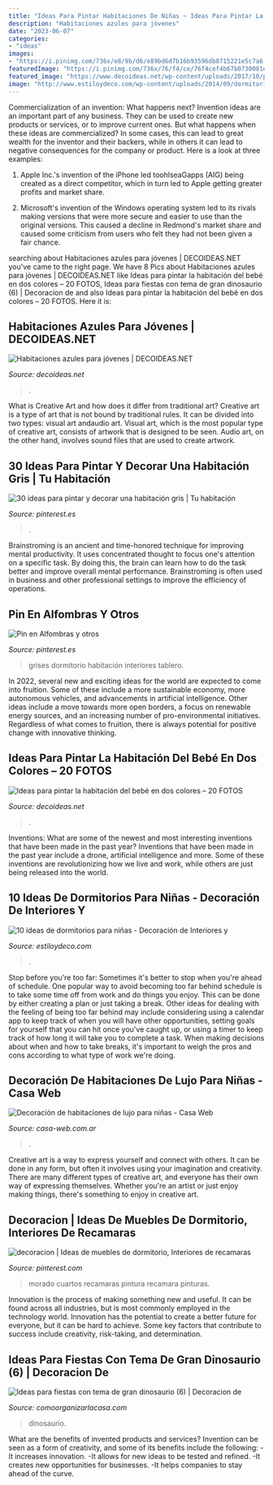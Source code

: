 ```yaml
---
title: "Ideas Para Pintar Habitaciones De Niñas ~ Ideas Para Pintar La Habitación Del Bebé En Dos Colores – 20 Fotos"
description: "Habitaciones azules para jóvenes"
date: "2023-06-07"
categories:
- "ideas"
images:
- "https://i.pinimg.com/736x/e8/9b/d6/e89bd6d7b16b93596db8715221e5c7a6.jpg"
featuredImage: "https://i.pinimg.com/736x/76/f4/ce/76f4cef4b67b0730081ef2771107e9f2--color-lila-google-images.jpg"
featured_image: "https://www.decoideas.net/wp-content/uploads/2017/10/pared-bebe-dos-colores-7.jpg"
image: "http://www.estiloydeco.com/wp-content/uploads/2014/09/dormitorios-ninas-ideas5.jpg"
---
```



Commercialization of an invention: What happens next?
Invention ideas are an important part of any business. They can be used to create new products or services, or to improve current ones. But what happens when these ideas are commercialized? In some cases, this can lead to great wealth for the inventor and their backers, while in others it can lead to negative consequences for the company or product. Here is a look at three examples:
1. Apple Inc.'s invention of the iPhone led toohlseaGapps (AIG) being created as a direct competitor, which in turn led to Apple getting greater profits and market share.

2. Microsoft's invention of the Windows operating system led to its rivals making versions that were more secure and easier to use than the original versions. This caused a decline in Redmond's market share and caused some criticism from users who felt they had not been given a fair chance.

	

		
searching about Habitaciones azules para jóvenes | DECOIDEAS.NET you've came to the right page. We have 8 Pics about Habitaciones azules para jóvenes | DECOIDEAS.NET like Ideas para pintar la habitación del bebé en dos colores – 20 FOTOS, Ideas para fiestas con tema de gran dinosaurio (6) | Decoracion de and also Ideas para pintar la habitación del bebé en dos colores – 20 FOTOS. Here it is:
		
    
## Habitaciones Azules Para Jóvenes | DECOIDEAS.NET

<img loading=lazy src="http://www.decoideas.net/wp-content/uploads/2017/01/juveniles-azules-2.jpg" onerror="this.onerror=null;this.src='https://tse3.mm.bing.net/th?id=OIP.-lsfRlJjSdGrxsEMnQLCvwHaLH&amp;pid=15.1';" alt="Habitaciones azules para jóvenes | DECOIDEAS.NET">

_Source: decoideas.net_

>. 

	

What is Creative Art and how does it differ from traditional art?
Creative art is a type of art that is not bound by traditional rules. It can be divided into two types: visual art andaudio art. Visual art, which is the most popular type of creative art, consists of artwork that is designed to be seen. Audio art, on the other hand, involves sound files that are used to create artwork.

    
## 30 Ideas Para Pintar Y Decorar Una Habitación Gris | Tu Habitación

<img loading=lazy src="https://i.pinimg.com/736x/e8/9b/d6/e89bd6d7b16b93596db8715221e5c7a6.jpg" onerror="this.onerror=null;this.src='https://tse4.mm.bing.net/th?id=OIP.uA1CaZOIkM50eB2Bjr8ZoQHaEc&amp;pid=15.1';" alt="30 ideas para pintar y decorar una habitación gris | Tu habitación">

_Source: pinterest.es_

>. 

	

Brainstroming is an ancient and time-honored technique for improving mental productivity. It uses concentrated thought to focus one's attention on a specific task. By doing this, the brain can learn how to do the task better and improve overall mental performance. Brainstroming is often used in business and other professional settings to improve the efficiency of operations.

    
## Pin En Alfombras Y Otros

<img loading=lazy src="https://i.pinimg.com/736x/9e/c9/bf/9ec9bff4ec15c9283d82f86b66deee95.jpg" onerror="this.onerror=null;this.src='https://tse1.mm.bing.net/th?id=OIP.FNzd8FYLi3erZr5uoosivwHaJ_&amp;pid=15.1';" alt="Pin en Alfombras y otros">

_Source: pinterest.es_

>grises dormitorio habitación interiores tablero. 

	

In 2022, several new and exciting ideas for the world are expected to come into fruition. Some of these include a more sustainable economy, more autonomous vehicles, and advancements in artificial intelligence. Other ideas include a move towards more open borders, a focus on renewable energy sources, and an increasing number of pro-environmental initiatives. Regardless of what comes to fruition, there is always potential for positive change with innovative thinking.

    
## Ideas Para Pintar La Habitación Del Bebé En Dos Colores – 20 FOTOS

<img loading=lazy src="https://www.decoideas.net/wp-content/uploads/2017/10/pared-bebe-dos-colores-7.jpg" onerror="this.onerror=null;this.src='https://tse2.mm.bing.net/th?id=OIP.CPd-islst-FV5SYJqPC6AQHaJ4&amp;pid=15.1';" alt="Ideas para pintar la habitación del bebé en dos colores – 20 FOTOS">

_Source: decoideas.net_

>. 

	

Inventions: What are some of the newest and most interesting inventions that have been made in the past year?
Inventions that have been made in the past year include a drone, artificial intelligence and more. Some of these inventions are revolutionizing how we live and work, while others are just being released into the world.

    
## 10 Ideas De Dormitorios Para Niñas - Decoración De Interiores Y

<img loading=lazy src="http://www.estiloydeco.com/wp-content/uploads/2014/09/dormitorios-ninas-ideas5.jpg" onerror="this.onerror=null;this.src='https://tse4.mm.bing.net/th?id=OIP.qoXfRm4I5p2iCIdz_SP5BQHaD4&amp;pid=15.1';" alt="10 ideas de dormitorios para niñas - Decoración de Interiores y">

_Source: estiloydeco.com_

>. 

	

Stop before you're too far: Sometimes it's better to stop when you're ahead of schedule.
One popular way to avoid becoming too far behind schedule is to take some time off from work and do things you enjoy. This can be done by either creating a plan or just taking a break. Other ideas for dealing with the feeling of being too far behind may include considering using a calendar app to keep track of when you will have other opportunities, setting goals for yourself that you can hit once you've caught up, or using a timer to keep track of how long it will take you to complete a task. When making decisions about when and how to take breaks, it's important to weigh the pros and cons according to what type of work we're doing.

    
## Decoración De Habitaciones De Lujo Para Niñas - Casa Web

<img loading=lazy src="https://casa-web.com.ar/wp-content/uploads/2011/07/dormitorio-rosa-para-nena-moderno-elegante-400x300.jpg" onerror="this.onerror=null;this.src='https://tse2.mm.bing.net/th?id=OIP.n9YsRzWrFHCbnEJTXPPDKAAAAA&amp;pid=15.1';" alt="Decoración de habitaciones de lujo para niñas - Casa Web">

_Source: casa-web.com.ar_

>. 

	

Creative art is a way to express yourself and connect with others. It can be done in any form, but often it involves using your imagination and creativity. There are many different types of creative art, and everyone has their own way of expressing themselves. Whether you're an artist or just enjoy making things, there's something to enjoy in creative art.

    
## Decoracion | Ideas De Muebles De Dormitorio, Interiores De Recamaras

<img loading=lazy src="https://i.pinimg.com/736x/76/f4/ce/76f4cef4b67b0730081ef2771107e9f2--color-lila-google-images.jpg" onerror="this.onerror=null;this.src='https://tse1.mm.bing.net/th?id=OIP.SiivOKBeAQANhHNXtOES_wHaJ4&amp;pid=15.1';" alt="decoracion | Ideas de muebles de dormitorio, Interiores de recamaras">

_Source: pinterest.com_

>morado cuartos recamaras pintura recamara pinturas. 

	

Innovation is the process of making something new and useful. It can be found across all industries, but is most commonly employed in the technology world. Innovation has the potential to create a better future for everyone, but it can be hard to achieve. Some key factors that contribute to success include creativity, risk-taking, and determination.

    
## Ideas Para Fiestas Con Tema De Gran Dinosaurio (6) | Decoracion De

<img loading=lazy src="http://comoorganizarlacasa.com/wp-content/uploads/2017/01/Ideas-para-fiestas-con-tema-de-gran-dinosaurio-6.jpg" onerror="this.onerror=null;this.src='https://tse1.mm.bing.net/th?id=OIP.9JIhm2zGq824J7fUAaG2iQHaLI&amp;pid=15.1';" alt="Ideas para fiestas con tema de gran dinosaurio (6) | Decoracion de">

_Source: comoorganizarlacasa.com_

>dinosaurio. 

	

What are the benefits of invented products and services?
Invention can be seen as a form of creativity, and some of its benefits include the following: 
-It increases innovation. 
-It allows for new ideas to be tested and refined. 
-It creates new opportunities for businesses. 
-It helps companies to stay ahead of the curve.

